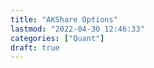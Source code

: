 ```yaml
---
title: "AKShare Options"
lastmod: "2022-04-30 12:46:33"
categories: ["Quant"]
draft: true
---
```

